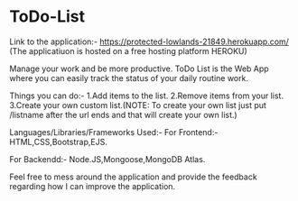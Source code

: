# ToDo-List
Link to the application:- https://protected-lowlands-21849.herokuapp.com/
(The applicatiuon is hosted on a free hosting platform HEROKU)

Manage your work and be more productive. ToDo List is the Web App where you can easily track the status of your daily routine work.

Things you can do:-
1.Add items to the list.
2.Remove items from your list.
3.Create your own custom list.(NOTE: To create your own list just put /listname after the url ends and that will create your own list.)

Languages/Libraries/Frameworks Used:-
For Frontend:-
HTML,CSS,Bootstrap,EJS.

For Backendd:-
Node.JS,Mongoose,MongoDB Atlas.

Feel free to mess around the application and provide the feedback regarding how I can improve the application.
